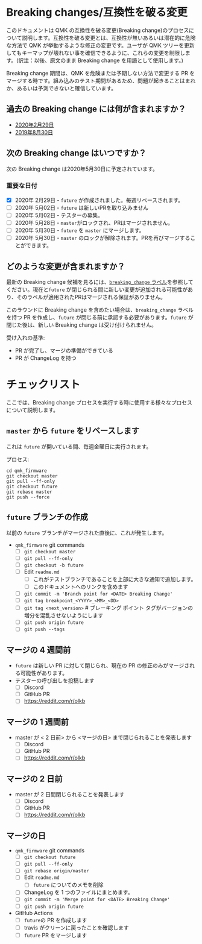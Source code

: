# Breaking changes/互換性を破る変更

<!---
  grep --no-filename "^[ ]*git diff" docs/ja/*.md | sh
  original document: 0.8.75:docs/breaking_changes.md
  git diff 0.8.75 HEAD -- docs/breaking_changes.md | cat
-->

このドキュメントは QMK の互換性を破る変更(Breaking change)のプロセスについて説明します。互換性を破る変更とは、互換性が無いあるいは潜在的に危険な方法で QMK が挙動するような修正の変更です。ユーザが QMK ツリーを更新してもキーマップが壊れない事を確信できるように、これらの変更を制限します。(訳注：以後、原文のまま Breaking change を用語として使用します。)

Breaking change 期間は、QMK を危険または予期しない方法で変更する PR をマージする時です。組み込みのテスト期間があるため、問題が起きることはまれか、あるいは予測できないと確信しています。

## 過去の Breaking change には何が含まれますか？

* [2020年2月29日](ja/ChangeLog/20200229.md)
* [2019年8月30日](ja/ChangeLog/20190830.md)

## 次の Breaking change はいつですか？

次の Breaking change は2020年5月30日に予定されています。

### 重要な日付

* [x] 2020年 2月29日 - `future` が作成されました。毎週リベースされます。
* [ ] 2020年 5月02日 - `future` は新しいPRを取り込みません
* [ ] 2020年 5月02日 - テスターの募集。
* [ ] 2020年 5月28日 - `master`がロックされ、PRはマージされません。
* [ ] 2020年 5月30日 - `future` を `master` にマージします。
* [ ] 2020年 5月30日 - `master` のロックが解除されます。PRを再びマージすることができます。

## どのような変更が含まれますか？

最新の Breaking change 候補を見るには、[`breaking_change` ラベル](https://github.com/qmk/qmk_firmware/pulls?q=is%3Aopen+label%3Abreaking_change+is%3Apr)を参照してください。現在と`future` が閉じられる間に新しい変更が追加される可能性があり、そのラベルが適用されたPRはマージされる保証がありません。

このラウンドに Breaking change を含めたい場合は、`breaking_change` ラベルを持つ PR を作成し、`future` が閉じる前に承認する必要があります。`future` が閉じた後は、新しい Breaking change は受け付けられません。

受け入れの基準:

* PR が完了し、マージの準備ができている
* PR が ChangeLog を持つ

# チェックリスト

ここでは、Breaking change プロセスを実行する時に使用する様々なプロセスについて説明します。

## `master` から `future` をリベースします

これは `future` が開いている間、毎週金曜日に実行されます。

プロセス:

```
cd qmk_firmware
git checkout master
git pull --ff-only
git checkout future
git rebase master
git push --force
```

## `future` ブランチの作成

以前の `future` ブランチがマージされた直後に、これが発生します。

* `qmk_firmware` git commands
   * [ ] `git checkout master`
   * [ ] `git pull --ff-only`
   * [ ] `git checkout -b future`
   * [ ] Edit `readme.md`
      * [ ] これがテストブランチであることを上部に大きな通知で追加します。
      * [ ] このドキュメントへのリンクを含めます
   * [ ] `git commit -m 'Branch point for <DATE> Breaking Change'`
   * [ ] `git tag breakpoint_<YYYY>_<MM>_<DD>`
   * [ ] `git tag <next_version>` # ブレーキング ポイント タグがバージョンの増分を混乱させないようにします
   * [ ] `git push origin future`
   * [ ] `git push --tags`

## マージの 4 週間前

* `future` は新しい PR に対して閉じられ、現在の PR の修正のみがマージされる可能性があります。
* テスターの呼び出しを投稿します
   * [ ] Discord
   * [ ] GitHub PR
   * [ ] https://reddit.com/r/olkb

## マージの 1 週間前

* master が < 2 日前> から <マージの日> まで閉じられることを発表します
   * [ ] Discord
   * [ ] GitHub PR
   * [ ] https://reddit.com/r/olkb

## マージの 2 日前

* master が 2 日間閉じられることを発表します
   * [ ] Discord
   * [ ] GitHub PR
   * [ ] https://reddit.com/r/olkb

## マージの日

* `qmk_firmware` git commands
   * [ ] `git checkout future`
   * [ ] `git pull --ff-only`
   * [ ] `git rebase origin/master`
   * [ ] Edit `readme.md`
      * [ ] `future` についてのメモを削除
   * [ ] ChangeLog を 1 つのファイルにまとめます。
   * [ ] `git commit -m 'Merge point for <DATE> Breaking Change'`
   * [ ] `git push origin future`
* GitHub Actions
   * [ ] `future`の PR を作成します
   * [ ] travis がクリーンに戻ったことを確認します
   * [ ] `future` PR をマージします
